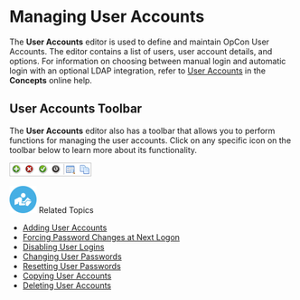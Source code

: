 # Managing User Accounts

The **User Accounts** editor is used to define and maintain
OpCon User Accounts. The editor contains a
list of users, user account details, and options. For information on
choosing between manual login and automatic login with an optional LDAP
integration, refer to [User Accounts](../../../administration/user-accounts.md)
 in the **Concepts** online help.

## User Accounts Toolbar

The **User Accounts** editor also has a toolbar that allows you to
perform functions for managing the user accounts. Click on any specific
icon on the toolbar below to learn more about its functionality.

![User Accounts toolbar](../../../Resources/Images/EM/EMsecurityusetoolbar.png "User Accounts toolbar")

![White "person reading" icon on blue circular background](../../../Resources/Images/moreinfo-icon(48x48).png "More Info icon")
Related Topics

- [Adding User Accounts](Adding-User-Accounts.md)
- [Forcing Password Changes at Next     Logon](Forcing-Password-Changes.md)
- [Disabling User Logins](Disabling-User-Logins.md)
- [Changing User Passwords](Changing-User-Passwords.md)
- [Resetting User Passwords](Resetting-User-Passwords.md)
- [Copying User Accounts](Copying-User-Accounts.md)
- [Deleting User Accounts](Deleting-User-Accounts.md)
